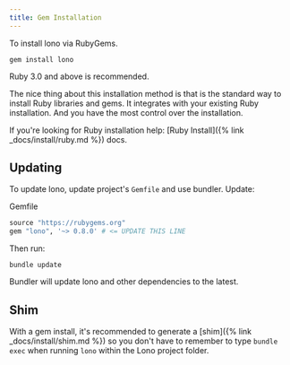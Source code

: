 ```yaml
---
title: Gem Installation
---
```


To install lono via RubyGems.

    gem install lono

Ruby 3.0 and above is recommended.

The nice thing about this installation method is that is the standard way to install Ruby libraries and gems. It integrates with your existing Ruby installation. And you have the most control over the installation.

If you're looking for Ruby installation help: [Ruby Install]({% link _docs/install/ruby.md %}) docs.

## Updating

To update lono, update project's `Gemfile` and use bundler. Update:

Gemfile

```ruby
source "https://rubygems.org"
gem "lono", '~> 0.8.0' # <= UPDATE THIS LINE
```

Then run:

    bundle update

Bundler will update lono and other dependencies to the latest.

## Shim

With a gem install, it's recommended to generate a [shim]({% link _docs/install/shim.md %}) so you don't have to remember to type `bundle exec` when running `lono` within the Lono project folder.
